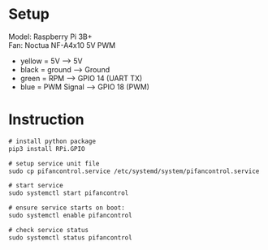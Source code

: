 <h1>Setup</h1>

Model: Raspberry Pi 3B+\
Fan: Noctua NF-A4x10 5V PWM

- yellow = 5V  --> 5V
- black  = ground --> Ground
- green  = RPM --> GPIO 14 (UART TX)
- blue   = PWM Signal --> GPIO 18 (PWM)

<h1>Instruction</h1>

```diff
# install python package
pip3 install RPi.GPIO

# setup service unit file
sudo cp pifancontrol.service /etc/systemd/system/pifancontrol.service

# start service
sudo systemctl start pifancontrol

# ensure service starts on boot:
sudo systemctl enable pifancontrol

# check service status
sudo systemctl status pifancontrol
```